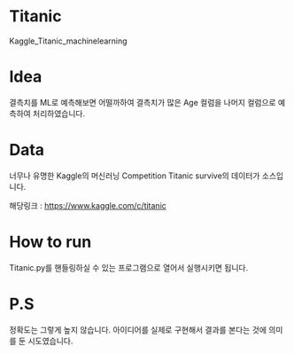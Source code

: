 # Titanic
Kaggle_Titanic_machinelearning

# Idea
결측치를 ML로 예측해보면 어떨까하여 결측치가 많은 Age 컬럼을 나머지 컬럼으로 예측하여 처리하였습니다.

# Data
너무나 유명한 Kaggle의 머신러닝 Competition Titanic survive의 데이터가 소스입니다.

해당링크 : https://www.kaggle.com/c/titanic

# How to run
Titanic.py를 핸들링하실 수 있는 프로그램으로 열어서 실행시키면 됩니다.

# P.S
정확도는 그렇게 높지 않습니다. 아이디어를 실제로 구현해서 결과를 본다는 것에 의미를 둔 시도였습니다.
